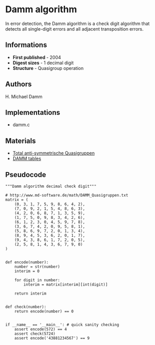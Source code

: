 # Damm algorithm

In error detection, the Damm algorithm is a check digit algorithm that detects all single-digit errors and all adjacent transposition errors.

## Informations

* __First published__ - 2004
* __Digest sizes__ - 1 decimal digit
* __Structure__ - Quasigroup operation

## Authors

H. Michael Damm

## Implementations

- damm.c

## Materials

- [Total anti-symmetrische Quasigruppen](http://archiv.ub.uni-marburg.de/diss/z2004/0516/pdf/dhmd.pdf)
- [DAMM tables](http://www.md-software.de/math/DAMM_Quasigruppen.txt)

## Pseudocode

```
"""Damm algorithm decimal check digit"""

# http://www.md-software.de/math/DAMM_Quasigruppen.txt
matrix = (
    (0, 3, 1, 7, 5, 9, 8, 6, 4, 2),
    (7, 0, 9, 2, 1, 5, 4, 8, 6, 3),
    (4, 2, 0, 6, 8, 7, 1, 3, 5, 9),
    (1, 7, 5, 0, 9, 8, 3, 4, 2, 6),
    (6, 1, 2, 3, 0, 4, 5, 9, 7, 8),
    (3, 6, 7, 4, 2, 0, 9, 5, 8, 1),
    (5, 8, 6, 9, 7, 2, 0, 1, 3, 4),
    (8, 9, 4, 5, 3, 6, 2, 0, 1, 7),
    (9, 4, 3, 8, 6, 1, 7, 2, 0, 5),
    (2, 5, 8, 1, 4, 3, 6, 7, 9, 0)
)


def encode(number):
    number = str(number)
    interim = 0

    for digit in number:
        interim = matrix[interim][int(digit)]

    return interim


def check(number):
    return encode(number) == 0


if __name__ == '__main__': # quick sanity checking
    assert encode(572) == 4
    assert check(5724)
    assert encode('43881234567') == 9
```